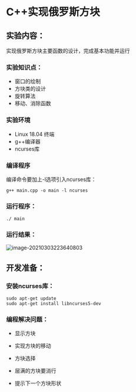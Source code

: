 # C++实现俄罗斯方块

## 实验内容：

实现俄罗斯方块主要函数的设计，完成基本功能并运行

### 实验知识点：

- 窗口的绘制
- 方块类的设计
- 旋转算法
- 移动、消除函数

### 实验环境

- Linux 18.04 终端
- g++编译器
- ncurses库

### 编译程序

编译命令要加上-l选项引入ncurses库：

```
g++ main.cpp -o main -l ncurses
```

### 运行程序：

```
./ main
```

### 运行结果：

![image-20210303223640803](C:\Users\Bob\AppData\Roaming\Typora\typora-user-images\image-20210303223640803.png)

## 开发准备：

### 安装ncurses库：

```
sudo apt-get update
sudo apt-get install libncurses5-dev
```

### 编程解决问题：

- 显示方块

- 实现方块的移动

- 方块选择

- 层满的方块要消行

- 提示下一个方块形状

  


